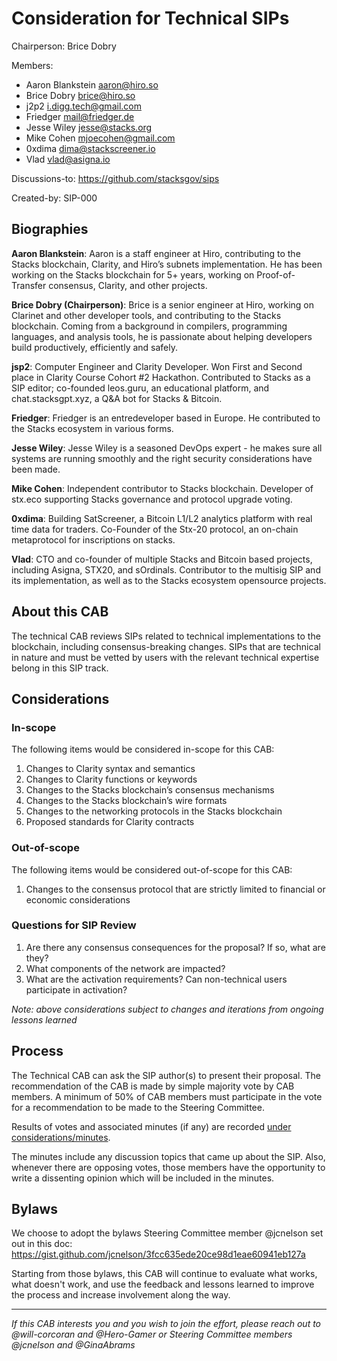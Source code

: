# Consideration for Technical SIPs

Chairperson: Brice Dobry

Members:

- Aaron Blankstein <aaron@hiro.so>
- Brice Dobry <brice@hiro.so>
- j2p2 <i.digg.tech@gmail.com>
- Friedger <mail@friedger.de>
- Jesse Wiley <jesse@stacks.org>
- Mike Cohen <mjoecohen@gmail.com>
- 0xdima <dima@stackscreener.io>
- Vlad <vlad@asigna.io>

Discussions-to: https://github.com/stacksgov/sips

Created-by: SIP-000

## Biographies

**Aaron Blankstein**: Aaron is a staff engineer at Hiro, contributing to the Stacks blockchain, Clarity, and Hiro’s subnets implementation. He has been working on the Stacks blockchain for 5+ years, working on Proof-of-Transfer consensus, Clarity, and other projects.

**Brice Dobry (Chairperson)**: Brice is a senior engineer at Hiro, working on Clarinet and other developer tools, and contributing to the Stacks blockchain. Coming from a background in compilers, programming languages, and analysis tools, he is passionate about helping developers build productively, efficiently and safely.

**jsp2**: Computer Engineer and Clarity Developer. Won First and Second place in Clarity Course Cohort #2 Hackathon. Contributed to Stacks as a SIP editor; co-founded leos.guru, an educational platform, and chat.stacksgpt.xyz, a Q&A bot for Stacks & Bitcoin.

**Friedger**: Friedger is an entredeveloper based in Europe. He contributed to the Stacks ecosystem in various forms.

**Jesse Wiley**: Jesse Wiley is a seasoned DevOps expert - he makes sure all systems are running smoothly and the right security considerations have been made.

**Mike Cohen**: Independent contributor to Stacks blockchain. Developer of stx.eco supporting Stacks governance and protocol upgrade voting.

**0xdima**: Building SatScreener, a Bitcoin L1/L2 analytics platform with real time data for traders. Co-Founder of the Stx-20 protocol, an on-chain metaprotocol for inscriptions on stacks.

**Vlad**: CTO and co-founder of multiple Stacks and Bitcoin based projects, including Asigna, STX20, and sOrdinals. Contributor to the multisig SIP and its implementation, as well as to the Stacks ecosystem opensource projects.

## About this CAB

The technical CAB reviews SIPs related to technical implementations to the blockchain, including consensus-breaking changes. SIPs that are technical in nature and must be vetted by users with the relevant technical expertise belong in this SIP track.

## Considerations

### In-scope

The following items would be considered in-scope for this CAB:

1. Changes to Clarity syntax and semantics
2. Changes to Clarity functions or keywords
3. Changes to the Stacks blockchain’s consensus mechanisms
4. Changes to the Stacks blockchain’s wire formats
5. Changes to the networking protocols in the Stacks blockchain
6. Proposed standards for Clarity contracts

### Out-of-scope

The following items would be considered out-of-scope for this CAB:

1. Changes to the consensus protocol that are strictly limited to financial or economic considerations

### Questions for SIP Review

1. Are there any consensus consequences for the proposal? If so, what are they?
2. What components of the network are impacted?
3. What are the activation requirements? Can non-technical users participate in activation?

_Note: above considerations subject to changes and iterations from ongoing lessons learned_

## Process

The Technical CAB can ask the SIP author(s) to present their proposal. The recommendation of the CAB is made by simple majority vote by CAB members. A minimum of 50% of CAB members must participate in the vote for a recommendation to be made to the Steering Committee.

Results of votes and associated minutes (if any) are recorded [under considerations/minutes](https://github.com/stacksgov/sips/tree/main/considerations/minutes/technical-cab).

The minutes include any discussion topics that came up about the SIP. Also, whenever there are opposing votes, those members have the opportunity to write a dissenting opinion which will be included in the minutes.

## Bylaws

We choose to adopt the bylaws Steering Committee member @jcnelson set out in this doc: https://gist.github.com/jcnelson/3fcc635ede20ce98d1eae60941eb127a

Starting from those bylaws, this CAB will continue to evaluate what works, what doesn't work, and use the feedback and lessons learned to improve the process and increase involvement along the way.

---

_If this CAB interests you and you wish to join the effort, please reach out to @will-corcoran and @Hero-Gamer or Steering Committee members @jcnelson and @GinaAbrams_
